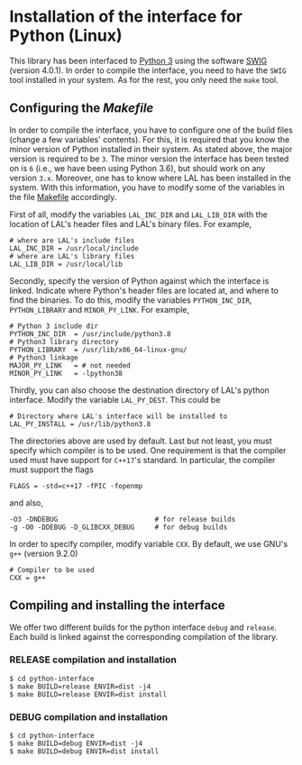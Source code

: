 # Installation of the interface for Python (Linux)

This library has been interfaced to [Python 3](https://www.python.org/) using the software [SWIG](http://www.swig.org/) (version 4.0.1). In order to compile the interface, you need to have the `SWIG` tool installed in your system. As for the rest, you only need the `make` tool.

## Configuring the _Makefile_

In order to compile the interface, you have to configure one of the build files (change a few variables' contents). For this, it is required that you know the minor version of Python installed in their system. As stated above, the major version is required to be `3`. The minor version the interface has been tested on is `6` (i.e., we have been using Python 3.6), but should work on any version `3.x`. Moreover, one has to know where LAL has been installed in the system. With this information, you have to modify some of the variables in the file [Makefile](https://github.com/lluisalemanypuig/linear-arrangement-library/blob/master/python-interface/Makefile) accordingly.

First of all, modify the variables `LAL_INC_DIR` and `LAL_LIB_DIR` with the location of LAL's header files and LAL's binary files. For example,

	# where are LAL's include files
	LAL_INC_DIR = /usr/local/include
	# where are LAL's library files
	LAL_LIB_DIR = /usr/local/lib

Secondly, specify the version of Python against which the interface is linked. Indicate where Python's header files are located at, and where to find the binaries. To do this, modify the variables `PYTHON_INC_DIR`, `PYTHON_LIBRARY` and `MINOR_PY_LINK`. For example, 

	# Python 3 include dir
	PYTHON_INC_DIR  = /usr/include/python3.8
	# Python3 library directory
	PYTHON_LIBRARY  = /usr/lib/x86_64-linux-gnu/
	# Python3 linkage
	MAJOR_PY_LINK   = # not needed
	MINOR_PY_LINK   = -lpython38

Thirdly, you can also choose the destination directory of LAL's python interface. Modify the variable `LAL_PY_DEST`. This could be

	# Directory where LAL's interface will be installed to
	LAL_PY_INSTALL = /usr/lib/python3.8

The directories above are used by default. Last but not least, you must specify which compiler is to be used. One requirement is that the compiler used must have support for `C++17`'s standard. In particular, the compiler must support the flags

	FLAGS = -std=c++17 -fPIC -fopenmp

and also,

	-O3 -DNDEBUG                        # for release builds
	-g -O0 -DDEBUG -D_GLIBCXX_DEBUG     # for debug builds

In order to specify compiler, modify variable `CXX`. By default, we use GNU's `g++` (version 9.2.0)

	# Compiler to be used
	CXX = g++

## Compiling and installing the interface

We offer two different builds for the python interface `debug` and `release`. Each build is linked against the corresponding compilation of the library.

### RELEASE compilation and installation

	$ cd python-interface
	$ make BUILD=release ENVIR=dist -j4
	$ make BUILD=release ENVIR=dist install

### DEBUG compilation and installation

	$ cd python-interface
	$ make BUILD=debug ENVIR=dist -j4
	$ make BUILD=debug ENVIR=dist install
